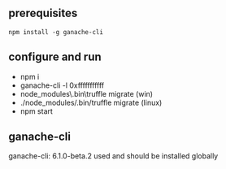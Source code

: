 ## prerequisites

`npm install -g ganache-cli`

## configure and run
- npm i
- ganache-cli -l 0xfffffffffff
- node_modules\\.bin\truffle migrate (win)
- ./node_modules/.bin/truffle migrate (linux)
- npm start

## ganache-cli

ganache-cli: 6.1.0-beta.2 used and should be installed globally